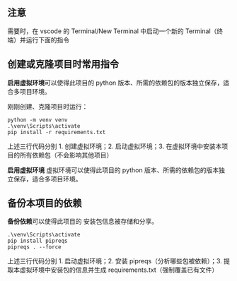 ## 注意

需要时，在 vscode 的 Terminal/New Terminal 中启动一个新的 Terminal（终端）并运行下面的指令

## 创建或克隆项目时常用指令

**启用虚拟环境**可以使得此项目的 python 版本、所需的依赖包的版本独立保存，适合多项目环境。

刚刚创建、克隆项目时运行：

```
python -m venv venv
.\venv\Scripts\activate
pip install -r requirements.txt
```

上述三行代码分别 1. 创建虚拟环境；2. 启动虚拟环境；3. 在虚拟环境中安装本项目的所有依赖包（不会影响其他项目）

**启用虚拟环境** 虚拟环境可以使得此项目的 python 版本、所需的依赖包的版本独立保存，适合多项目环境。

## 备份本项目的依赖

**备份依赖**可以使得此项目的 安装包信息被存储和分享。

```
.\venv\Scripts\activate
pip install pipreqs
pipreqs . --force
```

上述三行代码分别 1. 启动虚拟环境；2. 安装 pipreqs（分析哪些包被依赖）；3. 提取本虚拟环境中安装包的信息并生成 requirements.txt（强制覆盖已有文件）
